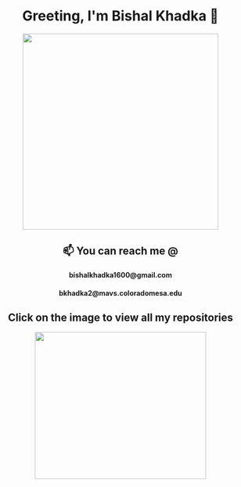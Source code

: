 <h1 align = 'center'>  Greeting, I'm Bishal Khadka 👋 </h1>
<div align='center'>
<img src = "https://scontent-den4-1.xx.fbcdn.net/v/t1.0-9/73460461_2658807494185467_4746081059857235968_o.jpg?_nc_cat=107&ccb=2&_nc_sid=174925&_nc_ohc=sBz3Cqzi27AAX8l1jiZ&_nc_oc=AQk7PoNHgY_dQCMP3a2SmBgZUgBV4lOFlQJu2e8cx1rzn4jcO_cpxjyteN7DFxjU3O4&_nc_ht=scontent-den4-1.xx&oh=93bf3d21d8923ee066fc3ea7d0e78b38&oe=604385C0" height=400 width=400>
 </div>
<h2 align='center'> 📫 You can reach me @ </h2>
  <h4 align='center'> bishalkhadka1600@gmail.com </h4>  <h4 align='center'> bkhadka2@mavs.coloradomesa.edu </h4>
  
<h2 align='center'> Click on the image to view all my repositories </h2>

  <div align='center'>
<a href = "https://github.com/bkhadka2?tab=repositories"> <img src = 'https://cdn.pixabay.com/photo/2019/02/24/03/51/iron-4016951_960_720.jpg' height = 300 width = 350> </a>
  </div>
